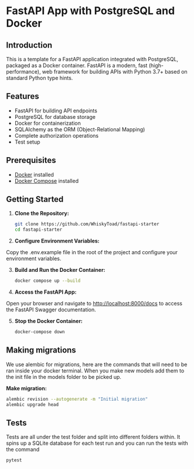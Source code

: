# FastAPI App with PostgreSQL and Docker

## Introduction

This is a template for a FastAPI application integrated with PostgreSQL, packaged as a Docker container. FastAPI is a modern, fast (high-performance), web framework for building APIs with Python 3.7+ based on standard Python type hints.

## Features

- FastAPI for building API endpoints
- PostgreSQL for database storage
- Docker for containerization
- SQLAlchemy as the ORM (Object-Relational Mapping)
- Complete authorization operations
- Test setup

## Prerequisites

- [Docker](https://www.docker.com/) installed
- [Docker Compose](https://docs.docker.com/compose/) installed

## Getting Started

1. **Clone the Repository:**

   ```bash
   git clone https://github.com/WhiskyToad/fastapi-starter
   cd fastapi-starter
   ```

2. **Configure Environment Variables:**

Copy the .env.example file in the root of the project and configure your environment variables.

3. **Build and Run the Docker Container:**

   ```bash
   docker compose up --build

   ```

4. **Access the FastAPI App:**

Open your browser and navigate to <http://localhost:8000/docs> to access the FastAPI Swagger documentation.

5. **Stop the Docker Container:**

   ```bash
   docker-compose down
   ```

## Making migrations

We use alembic for migrations, here are the commands that will need to be ran inside your docker terminal. When you make new models add them to the init file in the models folder to be picked up.

**Make migration:**

```bash
alembic revision --autogenerate -m "Initial migration"
alembic upgrade head
```

## Tests

Tests are all under the test folder and split into different folders within. It spins up a SQLite database for each test run and you can run the tests with the command

```bash
pytest
```
